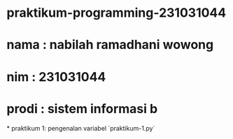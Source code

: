 # praktikum-programming-231031044
<h1> nama  : nabilah ramadhani wowong</h1>
<h1> nim   : 231031044  </h1>
<h1> prodi : sistem informasi b  </h1>
* praktikum 1: pengenalan variabel `praktikum-1.py` 
 
